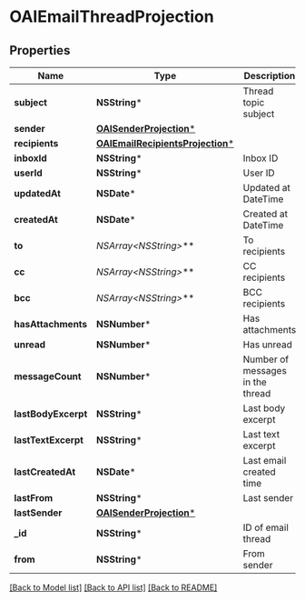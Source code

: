 # OAIEmailThreadProjection

## Properties
Name | Type | Description | Notes
------------ | ------------- | ------------- | -------------
**subject** | **NSString*** | Thread topic subject | [optional] 
**sender** | [**OAISenderProjection***](OAISenderProjection) |  | [optional] 
**recipients** | [**OAIEmailRecipientsProjection***](OAIEmailRecipientsProjection) |  | [optional] 
**inboxId** | **NSString*** | Inbox ID | [optional] 
**userId** | **NSString*** | User ID | 
**updatedAt** | **NSDate*** | Updated at DateTime | 
**createdAt** | **NSDate*** | Created at DateTime | 
**to** | **NSArray&lt;NSString*&gt;*** | To recipients | 
**cc** | **NSArray&lt;NSString*&gt;*** | CC recipients | [optional] 
**bcc** | **NSArray&lt;NSString*&gt;*** | BCC recipients | [optional] 
**hasAttachments** | **NSNumber*** | Has attachments | 
**unread** | **NSNumber*** | Has unread | 
**messageCount** | **NSNumber*** | Number of messages in the thread | 
**lastBodyExcerpt** | **NSString*** | Last body excerpt | [optional] 
**lastTextExcerpt** | **NSString*** | Last text excerpt | [optional] 
**lastCreatedAt** | **NSDate*** | Last email created time | [optional] 
**lastFrom** | **NSString*** | Last sender | [optional] 
**lastSender** | [**OAISenderProjection***](OAISenderProjection) |  | [optional] 
**_id** | **NSString*** | ID of email thread | 
**from** | **NSString*** | From sender | [optional] 

[[Back to Model list]](../README#documentation-for-models) [[Back to API list]](../README#documentation-for-api-endpoints) [[Back to README]](../README)


